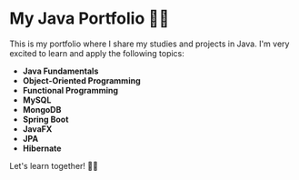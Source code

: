 # My Java Portfolio 🚀💪

This is my portfolio where I share my studies and projects in Java. I'm very excited to learn and apply the following topics:

- **Java Fundamentals**
- **Object-Oriented Programming**
- **Functional Programming**
- **MySQL**
- **MongoDB**
- **Spring Boot**
- **JavaFX**
- **JPA**
- **Hibernate**

Let's learn together! 💪😊
